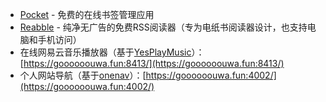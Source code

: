 
* [Pocket](https://getpocket.com/) - 免费的在线书签管理应用
* [Reabble](https://reabble.cn/) - 纯净无广告的免费RSS阅读器（专为电纸书阅读器设计，也支持电脑和手机访问）
* 在线网易云音乐播放器（基于[YesPlayMusic](https://github.com/qier222/YesPlayMusic)）：[https://goooooouwa.fun:8413/](https://goooooouwa.fun:8413/)
* 个人网站导航（基于[onenav](https://github.com/helloxz/onenav)）：[https://goooooouwa.fun:4002/](https://goooooouwa.fun:4002/)
